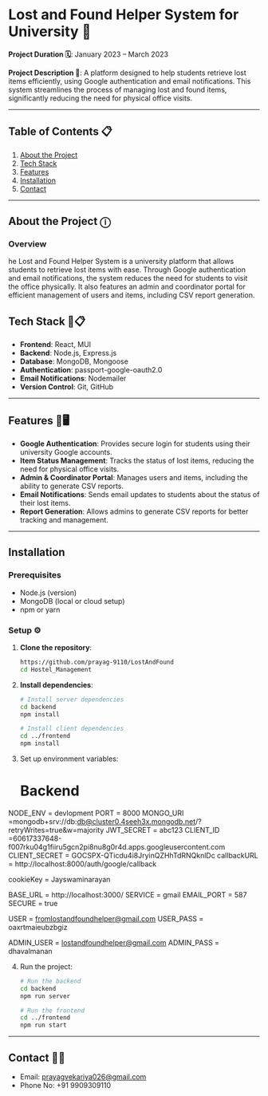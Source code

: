 # Lost and Found Helper System for University 🚀

**Project Duration 🗓️**: January 2023 – March 2023

**Project Description 📃**: A platform designed to help students retrieve lost items efficiently, using Google authentication and email notifications. This system streamlines the process of managing lost and found items, significantly reducing the need for physical office visits.

---

## Table of Contents 📋
1. [About the Project](#about-the-project)
2. [Tech Stack](#tech-stack)
3. [Features](#features)
4. [Installation](#installation)
5. [Contact](#contact)

---
  
## About the Project ⓘ

### Overview
he Lost and Found Helper System is a university platform that allows students to retrieve lost items with ease. Through Google authentication and email notifications, the system reduces the need for students to visit the office physically. It also features an admin and coordinator portal for efficient management of users and items, including CSV report generation.

## Tech Stack 🚀📋

- **Frontend**: React, MUI
- **Backend**: Node.js, Express.js
- **Database**: MongoDB, Mongoose
- **Authentication**: passport-google-oauth2.0
- **Email Notifications**: Nodemailer
- **Version Control**: Git, GitHub

---

## Features 📱🖥️

- **Google Authentication**: Provides secure login for students using their university Google accounts.
- **Item Status Management**: Tracks the status of lost items, reducing the need for physical office visits.
- **Admin & Coordinator Portal**: Manages users and items, including the ability to generate CSV reports.
- **Email Notifications**: Sends email updates to students about the status of their lost items.
- **Report Generation**: Allows admins to generate CSV reports for better tracking and management.

---

## Installation

### Prerequisites
- Node.js (version)
- MongoDB (local or cloud setup)
- npm or yarn

### Setup ⚙️

1. **Clone the repository**:
   ```bash
   https://github.com/prayag-9110/LostAndFound
   cd Hostel_Management

2. **Install dependencies**:
   ```bash
   # Install server dependencies
   cd backend
   npm install

   # Install client dependencies
   cd ../frontend
   npm install

3. Set up environment variables: 
   # Backend
  NODE_ENV = devlopment
  PORT = 8000
  MONGO_URI =mongodb+srv://db:db@cluster0.4seeh3x.mongodb.net/?retryWrites=true&w=majority
  JWT_SECRET = abc123
  CLIENT_ID =60617337648-f007rku04g1fiiru5gcn2pi8nu8g0r4d.apps.googleusercontent.com
  CLIENT_SECRET = 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
  callbackURL = http://localhost:8000/auth/google/callback

  cookieKey = Jayswaminarayan 

  BASE_URL = http://localhost:3000/
  SERVICE = gmail
  EMAIL_PORT = 587
  SECURE = true 

  USER = fromlostandfoundhelper@gmail.com
  USER_PASS = oaxrtmaieubzbgiz


  ADMIN_USER = lostandfoundhelper@gmail.com
  ADMIN_PASS = dhavalmanan

4. Run the project:
   ```bash
   # Run the backend
   cd backend
   npm run server

   # Run the frontend
   cd ../frontend
   npm run start

---

## Contact 📩📞

- Email: prayagvekariya026@gmail.com
- Phone No: +91 9909309110

#
